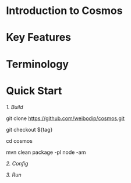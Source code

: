# Introduction to Cosmos

# Key Features

# Terminology

# Quick Start

*1. Build*

   git clone https://github.com/weibodip/cosmos.git

   git checkout ${tag}

   cd cosmos

   mvn clean package -pl node -am

*2. Config*

*3. Run*